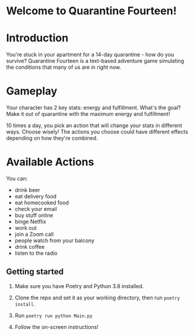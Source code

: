 # Welcome to Quarantine Fourteen!

# Introduction

You're stuck in your apartment for a 14-day quarantine - how do you survive? Quarantine Fourteen is a text-based adventure game simulating the conditions that many of us are in right now.

# Gameplay

Your character has 2 key stats: energy and fulfillment. What's the goal? Make it out of quarantine with the maximum energy and fulfillment!

10 times a day, you pick an action that will change your stats in different ways. Choose wisely! The actions you choose could have different effects depending on how they're combined.

# Available Actions
You can:

* drink beer
* eat delivery food
* eat homecooked food
* check your email
* buy stuff online
* binge Netflix
* work out
* join a Zoom call
* people watch from your balcony
* drink coffee
* listen to the radio

## Getting started

1. Make sure you have Poetry and Python 3.8 installed.

2. Clone the repo and set it as your working directory, then run `poetry install`.

3. Run `poetry run python Main.py`

4. Follow the on-screen instructions!
